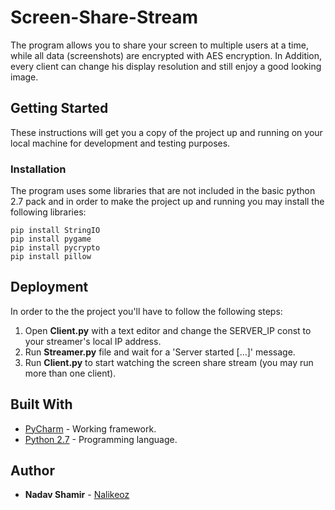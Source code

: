 # Screen-Share-Stream
The program allows you to share your screen to multiple users at a time,
while all data (screenshots) are encrypted with AES encryption.
In Addition, every client can change his display resolution and still enjoy a good looking 
image.

## Getting Started
These instructions will get you a copy of the project up and running on your local machine for development and testing purposes.

### Installation
The program uses some libraries that are not included in the basic python 2.7 pack and
in order to make the project up and running you may install the following libraries:
```
pip install StringIO
pip install pygame
pip install pycrypto
pip install pillow
```

## Deployment
In order to the the project you'll have to follow the following steps:
1. Open **Client.py** with a text editor and change the SERVER_IP const to your streamer's local IP address.
2. Run **Streamer.py** file and wait for a 'Server started [...]' message.
3. Run **Client.py** to start watching the screen share stream (you may run more than one client).

## Built With
* [PyCharm](https://www.jetbrains.com/pycharm/) - Working framework.
* [Python 2.7](https://www.python.org/)         - Programming language.

## Author
* **Nadav Shamir** - [Nalikeoz](https://github.com/Nalikeoz)
